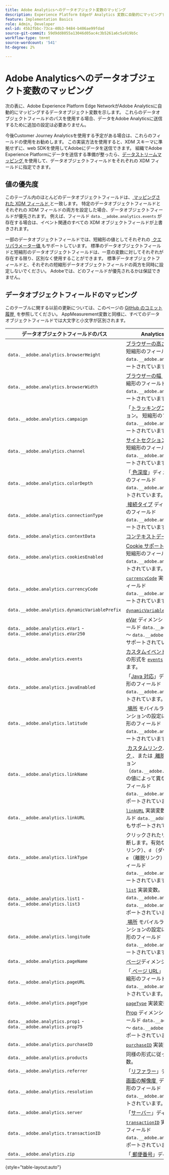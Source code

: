 ```yaml
---
title: Adobe Analyticsへのデータオブジェクト変数のマッピング
description: Experience Platform Edgeが Analytics 変数に自動的にマッピングするデータオブジェクトフィールドを表示します。
feature: Implementation Basics
role: Admin, Developer
exl-id: 45b2fbbc-73ca-40b3-9484-b406ae99fdad
source-git-commit: 59d9dd8055a13046d05ac4c3b5261a6c5a919b5c
workflow-type: tm+mt
source-wordcount: '541'
ht-degree: 2%

---
```


# Adobe Analyticsへのデータオブジェクト変数のマッピング

次の表に、Adobe Experience Platform Edge NetworkがAdobe Analyticsに自動的にマッピングするデータオブジェクト変数を示します。 これらのデータオブジェクトフィールドのパスを使用する場合、データをAdobe Analyticsに送信するために追加の設定は必要ありません。

今後Customer Journey Analyticsを使用する予定がある場合は、これらのフィールドの使用をお勧めします。 この実装方法を使用すると、XDM スキーマに準拠せずに、web SDKを使用してAdobeにデータを送信できます。 組織でAdobe Experience Platformにデータを送信する準備が整ったら、[&#x200B; データストリームマッピング &#x200B;](https://experienceleague.adobe.com/ja/docs/experience-platform/datastreams/data-prep#mapping) を使用して、データオブジェクトフィールドをそれぞれの XDM フィールドに指定できます。

## 値の優先度

このテーブル内のほとんどのデータオブジェクトフィールドは、[&#x200B; マッピングされた XDM フィールド &#x200B;](xdm-var-mapping.md) と一致します。 特定のデータオブジェクトフィールドとそれぞれの XDM フィールドの両方を設定した場合、データオブジェクトフィールドが優先されます。 例えば、フィールド `data.__adobe.analytics.events` が存在する場合は、イベント関連のすべての XDM オブジェクトフィールドが上書きされます。

一部のデータオブジェクトフィールドでは、短縮形の値としてそれぞれの [&#x200B; クエリパラメーター値 &#x200B;](../validate/query-parameters.md) もサポートしています。 標準のデータオブジェクトフィールドと短縮形のデータオブジェクトフィールドは、一意の変数に対してそれぞれが存在する限り、区別なく使用することができます。 標準データオブジェクトフィールドと、それぞれの短縮形データオブジェクトフィールドの両方を同時に設定しないでください。 Adobeでは、どのフィールドが優先されるかは保証できません。

## データオブジェクトフィールドのマッピング

このテーブルに関する以前の更新については、このページの [GitHub のコミット履歴 &#x200B;](https://github.com/AdobeDocs/analytics.en/commits/main/help/implement/aep-edge/data-var-mapping.md) を参照してください。 AppMeasurement変数と同様に、すべてのデータオブジェクトフィールドでは大文字と小文字が区別されます。

| データオブジェクトフィールドのパス | Analytics の変数と説明 |
| --- | --- |
| `data.__adobe.analytics.browserHeight` | [&#x200B; ブラウザーの高さ &#x200B;](../../components/dimensions/browser-height.md) ディメンション。 短縮形のフィールド `data.__adobe.analytics.bh` もサポートされています。 |
| `data.__adobe.analytics.browserWidth` | [&#x200B; ブラウザーの幅 &#x200B;](../../components/dimensions/browser-width.md) ディメンション。 短縮形のフィールド `data.__adobe.analytics.bw` もサポートされています。 |
| `data.__adobe.analytics.campaign` | 「[&#x200B; トラッキングコード &#x200B;](../../components/dimensions/tracking-code.md)」ディメンション。 短縮形のフィールド `data.__adobe.analytics.v0` もサポートされています。 |
| `data.__adobe.analytics.channel` | [&#x200B; サイトセクション &#x200B;](../../components/dimensions/site-section.md) ディメンション。 短縮形のフィールド `data.__adobe.analytics.ch` もサポートされています。 |
| `data.__adobe.analytics.colorDepth` | 「[&#x200B; 色深度 &#x200B;](../../components/dimensions/color-depth.md)」ディメンション。 短縮形のフィールド `data.__adobe.analytics.c` もサポートされています。 |
| `data.__adobe.analytics.connectionType` | [&#x200B; 接続タイプ &#x200B;](../../components/dimensions/connection-type.md) ディメンション。 短縮形のフィールド `data.__adobe.analytics.ct` もサポートされています。 |
| `data.__adobe.analytics.contextData` | [&#x200B; コンテキストデータ変数 &#x200B;](/help/implement/vars/page-vars/contextdata.md)。 |
| `data.__adobe.analytics.cookiesEnabled` | [Cookie サポート &#x200B;](../../components/dimensions/cookie-support.md) ディメンション。 短縮形のフィールド `data.__adobe.analytics.k` もサポートされています。 |
| `data.__adobe.analytics.currencyCode` | [`currencyCode`](../vars/config-vars/currencycode.md) 実装変数。 短縮形のフィールド `data.__adobe.analytics.cc` もサポートされています。 |
| `data.__adobe.analytics.dynamicVariablePrefix` | [`dynamicVariablePrefix`](../vars/config-vars/dynamicvariableprefix.md) 実装変数。 |
| `data.__adobe.analytics.eVar1` - `data.__adobe.analytics.eVar250` | [eVar](../../components/dimensions/evar.md) ディメンション。 略記法のフィールド `data.__adobe.analytics.v1` ～ `data.__adobe.analytics.v250` もサポートされています。 |
| `data.__adobe.analytics.events` | [&#x200B; カスタムイベント &#x200B;](../../components/metrics/custom-events.md)。 このフィールドの形式を [`events`](../vars/page-vars/events/events-overview.md) 実装変数と同様にします。 |
| `data.__adobe.analytics.javaEnabled` | 「[Java 対応 &#x200B;](../../components/dimensions/java-enabled.md)」ディメンション。 短縮形のフィールド `data.__adobe.analytics.v` もサポートされています。 |
| `data.__adobe.analytics.latitude` | [&#x200B; 場所 &#x200B;](../../components/dimensions/lifecycle-dimensions.md) モバイルライフサイクルディメンションの設定に役立ちます。 短縮形のフィールド `data.__adobe.analytics.lat` もサポートされています。 |
| `data.__adobe.analytics.linkName` | [&#x200B; カスタムリンク &#x200B;](../../components/dimensions/custom-link.md)、[&#x200B; ダウンロードリンク &#x200B;](../../components/dimensions/download-link.md)、または [&#x200B; 離脱リンク &#x200B;](../../components/dimensions/exit-link.md) ディメンション（`data.__adobe.analytics.linkType` の値によって異なります）。 短縮形のフィールド `data.__adobe.analytics.pev2` もサポートされています。 |
| `data.__adobe.analytics.linkURL` | [`linkURL`](../vars/config-vars/linkurl.md) 実装変数。 短縮形のフィールド `data.__adobe.analytics.pev1` もサポートされています。 |
| `data.__adobe.analytics.linkType` | クリックされたリンクのタイプを判断します。有効な値は `o` （カスタムリンク）、`d` （ダウンロードリンク）、`e` （離脱リンク）です。 短縮形のフィールド `data.__adobe.analytics.pe` もサポートされています。 |
| `data.__adobe.analytics.list1` - `data.__adobe.analytics.list3` | [`list`](/help/implement/vars/page-vars/list.md) 実装変数。 略記法のフィールド `data.__adobe.analytics.l1` ～ `data.__adobe.analytics.list3` もサポートされています。 |
| `data.__adobe.analytics.longitude` | [&#x200B; 場所 &#x200B;](../../components/dimensions/lifecycle-dimensions.md) モバイルライフサイクルディメンションの設定に役立ちます。 短縮形のフィールド `data.__adobe.analytics.lon` もサポートされています。 |
| `data.__adobe.analytics.pageName` | [ページ](/help/components/dimensions/page.md)ディメンション。 |
| `data.__adobe.analytics.pageURL` | 「[&#x200B; ページ URL](/help/components/dimensions/page-url.md)」ディメンション。 短縮形のフィールド `data.__adobe.analytics.g` もサポートされています。 |
| `data.__adobe.analytics.pageType` | [`pageType`](../vars/page-vars/pagetype.md) 実装変数。 |
| `data.__adobe.analytics.prop1` - `data.__adobe.analytics.prop75` | [Prop](../../components/dimensions/prop.md) ディメンション。 略記法のフィールド `data.__adobe.analytics.c1` ～ `data.__adobe.analytics.c75` もサポートされています。 |
| `data.__adobe.analytics.purchaseID` | [`purchaseID`](../vars/page-vars/purchaseid.md) 実装変数。 |
| `data.__adobe.analytics.products` | 同様の形式に従った [`products`](../vars/page-vars/products.md) 実装変数。 |
| `data.__adobe.analytics.referrer` | 「[リファラー](/help/components/dimensions/referrer.md)」ディメンション。 |
| `data.__adobe.analytics.resolution` | [&#x200B; 画面の解像度 &#x200B;](../../components/dimensions/monitor-resolution.md) ディメンション。 短縮形のフィールド `data.__adobe.analytics.s` もサポートされています。 |
| `data.__adobe.analytics.server` | 「[サーバー](/help/components/dimensions/server.md)」ディメンション。 |
| `data.__adobe.analytics.transactionID` | [`transactionID`](../vars/page-vars/transactionid.md) 実装変数。 短縮形のフィールド `data.__adobe.analytics.xact` もサポートされています。 |
| `data.__adobe.analytics.zip` | 「[&#x200B; 郵便番号 &#x200B;](../../components/dimensions/zip-code.md)」ディメンション。 |

{style="table-layout:auto"}
